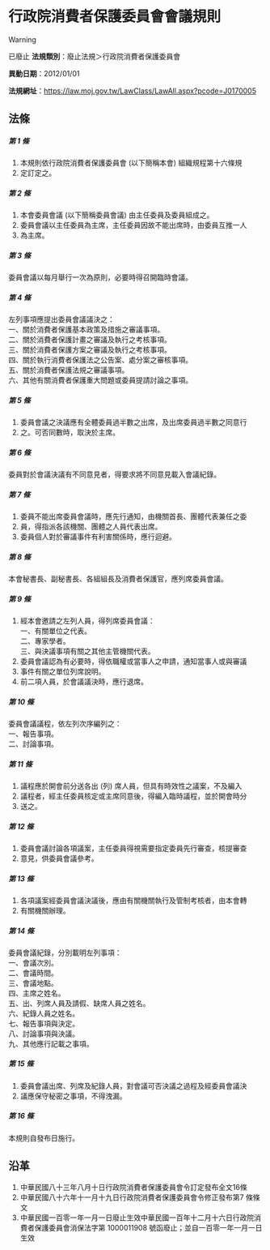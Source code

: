 # 行政院消費者保護委員會會議規則


> [!WARNING]
> 已廢止
**法規類別**：廢止法規＞行政院消費者保護委員會

**異動日期**：2012/01/01  

**法規網址**：https://law.moj.gov.tw/LawClass/LawAll.aspx?pcode=J0170005



## 法條
##### 第 1 條
1. 本規則依行政院消費者保護委員會 (以下簡稱本會) 組織規程第十六條規
1. 定訂定之。

##### 第 2 條
1. 本會委員會議 (以下簡稱委員會議) 由主任委員及委員組成之。
1. 委員會議以主任委員為主席，主任委員因故不能出席時，由委員互推一人
1. 為主席。

##### 第 3 條
委員會議以每月舉行一次為原則，必要時得召開臨時會議。

##### 第 4 條
左列事項應提出委員會議議決之：  
一、關於消費者保護基本政策及措施之審議事項。  
二、關於消費者保護計畫之審議及執行之考核事項。  
三、關於消費者保護方案之審議及執行之考核事項。  
四、關於執行消費者保護法之公告案、處分案之審核事項。  
五、關於消費者保護法規之審議事項。  
六、其他有關消費者保護重大問題或委員提請討論之事項。

##### 第 5 條
1. 委員會議之決議應有全體委員過半數之出席，及出席委員過半數之同意行
1. 之。可否同數時，取決於主席。

##### 第 6 條
委員對於會議決議有不同意見者，得要求將不同意見載入會議紀錄。

##### 第 7 條
1. 委員不能出席委員會議時，應先行通知，由機關首長、團體代表兼任之委
1. 員，得指派各該機關、團體之人員代表出席。
1. 委員個人對於審議事件有利害關係時，應行迴避。

##### 第 8 條
本會秘書長、副秘書長、各組組長及消費者保護官，應列席委員會議。

##### 第 9 條
1. 經本會邀請之左列人員，得列席委員會議：  
一、有關單位之代表。  
二、專家學者。  
三、與決議事項有關之其他主管機關代表。
1. 委員會議認為有必要時，得依職權或當事人之申請，通知當事人或與審議
1. 事件有關之單位列席說明。
1. 前二項人員，於會議議決時，應行退席。

##### 第 10 條
委員會議議程，依左列次序編列之：  
一、報告事項。  
二、討論事項。

##### 第 11 條
1. 議程應於開會前分送各出 (列) 席人員，但具有時效性之議案，不及編入
1. 議程者，經主任委員核定或主席同意後，得編入臨時議程，並於開會時分
1. 送之。

##### 第 12 條
1. 委員會議討論各項議案，主任委員得視需要指定委員先行審查，核提審查
1. 意見，供委員會議參考。

##### 第 13 條
1. 各項議案經委員會議決議後，應由有關機關執行及管制考核者，由本會轉
1. 有關機關辦理。

##### 第 14 條
委員會議紀錄，分別載明左列事項：  
一、會議次別。  
二、會議時間。  
三、會議地點。  
四、主席之姓名。  
五、出、列席人員及請假、缺席人員之姓名。  
六、紀錄人員之姓名。  
七、報告事項與決定。  
八、討論事項與決議。  
九、其他應行記載之事項。

##### 第 15 條
1. 委員會議出席、列席及紀錄人員，對會議可否決議之過程及經委員會議決
1. 議應保守秘密之事項，不得洩漏。

##### 第 16 條
本規則自發布日施行。

## 沿革
1. 中華民國八十三年八月十日行政院消費者保護委員會令訂定發布全文16條
1. 中華民國八十六年十一月十九日行政院消費者保護委員會令修正發布第7 條條文
1. 中華民國一百零一年一月一日廢止生效中華民國一百年十二月十六日行政院消費者保護委員會消保法字第 1000011908 號函廢止；並自一百零一年一月一日生效
